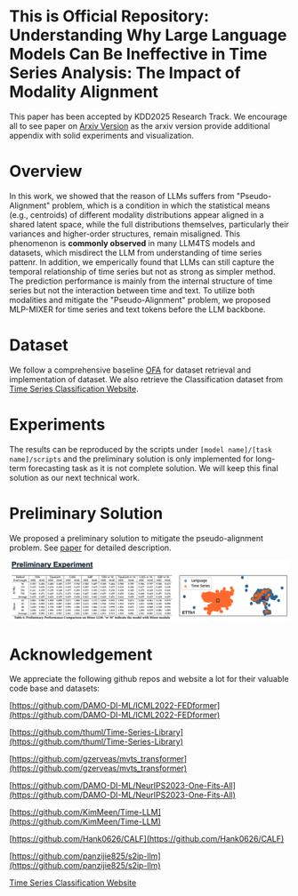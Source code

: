 # This is Official Repository: Understanding Why Large Language Models Can Be Ineffective in Time Series Analysis: The Impact of Modality Alignment



This paper has been accepted by KDD2025 Research Track. We encourage all to see paper on [Arxiv Version](https://arxiv.org/abs/2410.12326) as the arxiv version provide additional appendix with solid experiments and visualization. 


# Overview
In this work, we showed that the reason of LLMs suffers from "Pseudo-Alignment" problem, which is a condition in which the statistical means (e.g., centroids) of different modality distributions appear aligned in a shared latent space, while the full distributions themselves, particularly their variances and higher-order structures, remain misaligned. This phenomenon is **commonly observed** in many LLM4TS models and datasets, which misdirect the LLM from understanding of time series pattenr. In addition, we emperically found that LLMs can still capture the temporal relationship of time series but not as strong as simpler method. The prediction performance is mainly from the internal structure of time series but not the interaction between time and text. To utilize both modalities and mitigate the "Pseudo-Alignment" problem, we proposed MLP-MIXER for time series and text tokens before the LLM backbone. 




# Dataset
We follow a comprehensive baseline [OFA](https://github.com/DAMO-DI-ML/NeurIPS2023-One-Fits-All) for dataset retrieval and implementation of dataset. We also retrieve the Classification dataset from [Time Series Classification Website](https://www.timeseriesclassification.com/).



# Experiments
The results can be reproduced by the scripts under ```[model name]/[task name]/scripts``` and the preliminary solution is only implemented for long-term forecasting task as it is not complete solution. We will keep this final solution as our next technical work.



# Preliminary Solution

We proposed a preliminary solution to mitigate the pseudo-alignment problem. See [paper](https://arxiv.org/abs/2410.12326) for detailed description.


![Preliminary Solution](./assets/preliminary_solution.jpg)






# Acknowledgement
We appreciate the following github repos and website a lot for their valuable code base and datasets:

[https://github.com/DAMO-DI-ML/ICML2022-FEDformer](https://github.com/DAMO-DI-ML/ICML2022-FEDformer)

[https://github.com/thuml/Time-Series-Library](https://github.com/thuml/Time-Series-Library)

[https://github.com/gzerveas/mvts_transformer](https://github.com/gzerveas/mvts_transformer)

[https://github.com/DAMO-DI-ML/NeurIPS2023-One-Fits-All](https://github.com/DAMO-DI-ML/NeurIPS2023-One-Fits-All)

[https://github.com/KimMeen/Time-LLM](https://github.com/KimMeen/Time-LLM)

[https://github.com/Hank0626/CALF](https://github.com/Hank0626/CALF)

[https://github.com/panzijie825/s2ip-llm](https://github.com/panzijie825/s2ip-llm)

[Time Series Classification Website](https://www.timeseriesclassification.com/)
